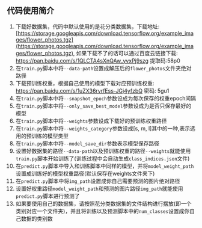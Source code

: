 ## 代码使用简介

1. 下载好数据集，代码中默认使用的是花分类数据集，下载地址: [https://storage.googleapis.com/download.tensorflow.org/example_images/flower_photos.tgz](https://storage.googleapis.com/download.tensorflow.org/example_images/flower_photos.tgz),
如果下载不了的话可以通过百度云链接下载: https://pan.baidu.com/s/1QLCTA4sXnQAw_yvxPj9szg 提取码:58p0
2. 在`train.py`脚本中将`--data-path`设置成解压后的`flower_photos`文件夹绝对路径
3. 下载预训练权重，根据自己使用的模型下载对应预训练权重: https://pan.baidu.com/s/1uZX36rvrfEss-JGj4yfzbQ  密码: 5gu1
4. 在`train.py`脚本中将`--snapshot_epoch`参数设成为每次保存的权重epoch间隔
5. 在`train.py`脚本中将`--only_save_best_model`参数设成为是否只保存最好的模型
6. 在`train.py`脚本中将`--weights`参数设成下载好的预训练权重路径
7. 在`train.py`脚本中将`--weights_category`参数设成[s, m, l]其中的一种,表示选用的预训练的模型类型
8. 在`train.py`脚本中将`--model_save_dir`参数表示模型保存路径
9. 设置好数据集的路径`--data-path`以及预训练权重的路径`--weights`就能使用`train.py`脚本开始训练了(训练过程中会自动生成`class_indices.json`文件)
10. 在`predict.py`脚本中导入和训练脚本中同样的模型，并将`model_weight_path`设置成训练好的模型权重路径(默认保存在weights文件夹下)
11. 在`predict.py`脚本中将`img_path`设置成你自己需要预测的图片绝对路径
12. 设置好权重路径`model_weight_path`和预测的图片路径`img_path`就能使用`predict.py`脚本进行预测了
13. 如果要使用自己的数据集，请按照花分类数据集的文件结构进行摆放(即一个类别对应一个文件夹)，并且将训练以及预测脚本中的`num_classes`设置成你自己数据的类别数

